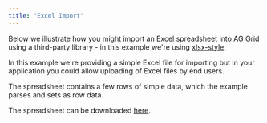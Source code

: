 ```yaml
---
title: "Excel Import"
---
```


Below we illustrate how you might import an Excel spreadsheet into AG Grid using a third-party library - in this example we're using [xlsx-style](https://github.com/protobi/js-xlsx).

In this example we're providing a simple Excel file for importing but in your application you could allow uploading of Excel files by end users.

The spreadsheet contains a few rows of simple data, which the example parses and sets as row data.

The spreadsheet can be downloaded [here](https://www.ag-grid.com/example-assets/olympic-data.xlsx).

<grid-example title='Import Excel into AG Grid' name='excel-import' type='vanilla' options='{ "enterprise": true, "exampleHeight": 500, "extras": ["xlsx-style"] }'></grid-example>